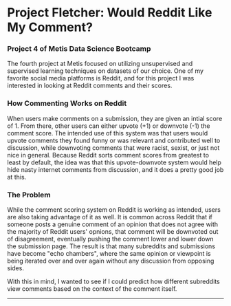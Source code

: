 # Project Fletcher: Would Reddit Like My Comment?  
### Project 4 of Metis Data Science Bootcamp  

The fourth project at Metis focused on utilizing unsupervised and supervised learning techniques on datasets of our choice. One of my favorite social media platforms is Reddit, and for this project I was interested in looking at Reddit comments and their scores.  

### How Commenting Works on Reddit  

When users make comments on a submission, they are given an intial score of 1. From there, other users can either upvote (+1) or downvote (-1) the comment score. The intended use of this system was that users would upvote comments they found funny or was relevant and contributed well to discussion, while downvoting comments that were racist, sexist, or just not nice in general. Because Reddit sorts comment scores from greatest to least by default, the idea was that this upvote-downvote system would help hide nasty internet comments from discussion, and it does a pretty good job at this.  

### The Problem  

While the comment scoring system on Reddit is working as intended, users are also taking advantage of it as well. It is common across Reddit that if someone posts a genuine comment of an opinion that does not agree with the majority of Reddit users' opnions, that comment will be downvoted out of disagreement, eventually pushing the comment lower and lower down the submission page. The result is that many subreddits and submissions have become "echo chambers", where the same opinion or viewpoint is being iterated over and over again without any discussion from opposing sides.  

With this in mind, I wanted to see if I could predict how different subreddits view comments based on the context of the comment itself.  

---  

  
